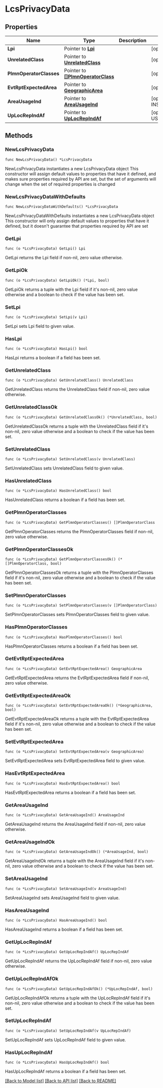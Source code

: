# LcsPrivacyData

## Properties

Name | Type | Description | Notes
------------ | ------------- | ------------- | -------------
**Lpi** | Pointer to [**Lpi**](Lpi.md) |  | [optional] 
**UnrelatedClass** | Pointer to [**UnrelatedClass**](UnrelatedClass.md) |  | [optional] 
**PlmnOperatorClasses** | Pointer to [**[]PlmnOperatorClass**](PlmnOperatorClass.md) |  | [optional] 
**EvtRptExpectedArea** | Pointer to [**GeographicArea**](GeographicArea.md) |  | [optional] 
**AreaUsageInd** | Pointer to [**AreaUsageInd**](AreaUsageInd.md) |  | [optional] [default to INSIDE_REPORTING]
**UpLocRepIndAf** | Pointer to [**UpLocRepIndAf**](UpLocRepIndAf.md) |  | [optional] [default to USER_PLANE_REPORT_NOT_ALLOWED]

## Methods

### NewLcsPrivacyData

`func NewLcsPrivacyData() *LcsPrivacyData`

NewLcsPrivacyData instantiates a new LcsPrivacyData object
This constructor will assign default values to properties that have it defined,
and makes sure properties required by API are set, but the set of arguments
will change when the set of required properties is changed

### NewLcsPrivacyDataWithDefaults

`func NewLcsPrivacyDataWithDefaults() *LcsPrivacyData`

NewLcsPrivacyDataWithDefaults instantiates a new LcsPrivacyData object
This constructor will only assign default values to properties that have it defined,
but it doesn't guarantee that properties required by API are set

### GetLpi

`func (o *LcsPrivacyData) GetLpi() Lpi`

GetLpi returns the Lpi field if non-nil, zero value otherwise.

### GetLpiOk

`func (o *LcsPrivacyData) GetLpiOk() (*Lpi, bool)`

GetLpiOk returns a tuple with the Lpi field if it's non-nil, zero value otherwise
and a boolean to check if the value has been set.

### SetLpi

`func (o *LcsPrivacyData) SetLpi(v Lpi)`

SetLpi sets Lpi field to given value.

### HasLpi

`func (o *LcsPrivacyData) HasLpi() bool`

HasLpi returns a boolean if a field has been set.

### GetUnrelatedClass

`func (o *LcsPrivacyData) GetUnrelatedClass() UnrelatedClass`

GetUnrelatedClass returns the UnrelatedClass field if non-nil, zero value otherwise.

### GetUnrelatedClassOk

`func (o *LcsPrivacyData) GetUnrelatedClassOk() (*UnrelatedClass, bool)`

GetUnrelatedClassOk returns a tuple with the UnrelatedClass field if it's non-nil, zero value otherwise
and a boolean to check if the value has been set.

### SetUnrelatedClass

`func (o *LcsPrivacyData) SetUnrelatedClass(v UnrelatedClass)`

SetUnrelatedClass sets UnrelatedClass field to given value.

### HasUnrelatedClass

`func (o *LcsPrivacyData) HasUnrelatedClass() bool`

HasUnrelatedClass returns a boolean if a field has been set.

### GetPlmnOperatorClasses

`func (o *LcsPrivacyData) GetPlmnOperatorClasses() []PlmnOperatorClass`

GetPlmnOperatorClasses returns the PlmnOperatorClasses field if non-nil, zero value otherwise.

### GetPlmnOperatorClassesOk

`func (o *LcsPrivacyData) GetPlmnOperatorClassesOk() (*[]PlmnOperatorClass, bool)`

GetPlmnOperatorClassesOk returns a tuple with the PlmnOperatorClasses field if it's non-nil, zero value otherwise
and a boolean to check if the value has been set.

### SetPlmnOperatorClasses

`func (o *LcsPrivacyData) SetPlmnOperatorClasses(v []PlmnOperatorClass)`

SetPlmnOperatorClasses sets PlmnOperatorClasses field to given value.

### HasPlmnOperatorClasses

`func (o *LcsPrivacyData) HasPlmnOperatorClasses() bool`

HasPlmnOperatorClasses returns a boolean if a field has been set.

### GetEvtRptExpectedArea

`func (o *LcsPrivacyData) GetEvtRptExpectedArea() GeographicArea`

GetEvtRptExpectedArea returns the EvtRptExpectedArea field if non-nil, zero value otherwise.

### GetEvtRptExpectedAreaOk

`func (o *LcsPrivacyData) GetEvtRptExpectedAreaOk() (*GeographicArea, bool)`

GetEvtRptExpectedAreaOk returns a tuple with the EvtRptExpectedArea field if it's non-nil, zero value otherwise
and a boolean to check if the value has been set.

### SetEvtRptExpectedArea

`func (o *LcsPrivacyData) SetEvtRptExpectedArea(v GeographicArea)`

SetEvtRptExpectedArea sets EvtRptExpectedArea field to given value.

### HasEvtRptExpectedArea

`func (o *LcsPrivacyData) HasEvtRptExpectedArea() bool`

HasEvtRptExpectedArea returns a boolean if a field has been set.

### GetAreaUsageInd

`func (o *LcsPrivacyData) GetAreaUsageInd() AreaUsageInd`

GetAreaUsageInd returns the AreaUsageInd field if non-nil, zero value otherwise.

### GetAreaUsageIndOk

`func (o *LcsPrivacyData) GetAreaUsageIndOk() (*AreaUsageInd, bool)`

GetAreaUsageIndOk returns a tuple with the AreaUsageInd field if it's non-nil, zero value otherwise
and a boolean to check if the value has been set.

### SetAreaUsageInd

`func (o *LcsPrivacyData) SetAreaUsageInd(v AreaUsageInd)`

SetAreaUsageInd sets AreaUsageInd field to given value.

### HasAreaUsageInd

`func (o *LcsPrivacyData) HasAreaUsageInd() bool`

HasAreaUsageInd returns a boolean if a field has been set.

### GetUpLocRepIndAf

`func (o *LcsPrivacyData) GetUpLocRepIndAf() UpLocRepIndAf`

GetUpLocRepIndAf returns the UpLocRepIndAf field if non-nil, zero value otherwise.

### GetUpLocRepIndAfOk

`func (o *LcsPrivacyData) GetUpLocRepIndAfOk() (*UpLocRepIndAf, bool)`

GetUpLocRepIndAfOk returns a tuple with the UpLocRepIndAf field if it's non-nil, zero value otherwise
and a boolean to check if the value has been set.

### SetUpLocRepIndAf

`func (o *LcsPrivacyData) SetUpLocRepIndAf(v UpLocRepIndAf)`

SetUpLocRepIndAf sets UpLocRepIndAf field to given value.

### HasUpLocRepIndAf

`func (o *LcsPrivacyData) HasUpLocRepIndAf() bool`

HasUpLocRepIndAf returns a boolean if a field has been set.


[[Back to Model list]](../README.md#documentation-for-models) [[Back to API list]](../README.md#documentation-for-api-endpoints) [[Back to README]](../README.md)


